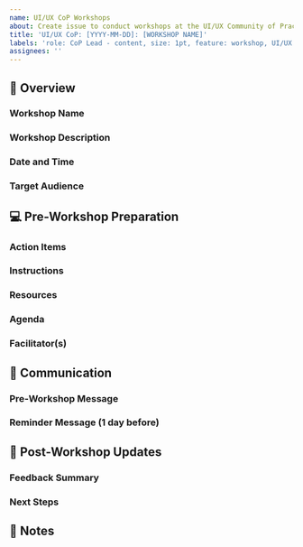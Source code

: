 ```yaml
---
name: UI/UX CoP Workshops
about: Create issue to conduct workshops at the UI/UX Community of Practice
title: 'UI/UX CoP: [YYYY-MM-DD]: [WORKSHOP NAME]'
labels: 'role: CoP Lead - content, size: 1pt, feature: workshop, UI/UX CoP Leads'
assignees: ''
---
```

## 👀 Overview
### Workshop Name
<!-- Replace with the full title of the workshop -->

### Workshop Description
<!-- Provide a brief description of what the workshop will cover, its objectives, and expected outcomes -->

### Date and Time
<!-- Specify the date and time for the workshop -->

### Target Audience
<!-- Describe who the ideal audience of this workshop is (e.g., beginners, experienced designers, etc.) -->

## 💻 Pre-Workshop Preparation
### Action Items
<!-- List any action items here to prep for the meeting -->

### Instructions
<!-- List any preparation steps or prerequisites for attendees (e.g., software installations, reading materials) -->

### Resources
<!-- Include links to resources, reading materials, or tools that participants need to review or install before the workshop -->

### Agenda
<!-- Outline the schedule of the workshop including times for specific activities and breaks -->

### Facilitator(s)
<!-- List the names and roles of the facilitators -->

## 💬 Communication
### Pre-Workshop Message

<!--Copy and paste the exact message sent to participants prior to the workshop -->


### Reminder Message (1 day before)

<!--Copy and paste the reminder message here -->


## 🔄 Post-Workshop Updates
### Feedback Summary
<!-- Summarize the feedback received from participants, including what went well and what could be improved -->

### Next Steps
<!-- Outline any planned revisions or follow-up workshops based on the feedback -->

## 📝 Notes
<!-- Any other information or notes related to the workshop -->



